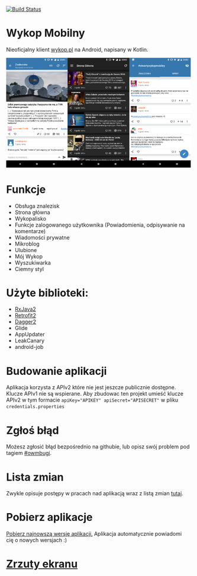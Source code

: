 [![Build Status](https://travis-ci.org/feelfreelinux/WykopMobilny.svg?branch=master)](https://travis-ci.org/feelfreelinux/WykopMobilny)
# Wykop Mobilny
Nieoficjalny klient [wykop.pl](https://wykop.pl) na Android, napisany w Kotlin.

<img src="screenshots/link_details_light.png" height="33%" width="33%"><img src="screenshots/mainpage_dark.png" height="33%" width="33%"><img src="screenshots/tag_light.png" height="33%" width="33%">
# Funkcje
- Obsługa znalezisk
- Strona główna
- Wykopalisko
- Funkcje zalogowanego użytkownika (Powiadomienia, odpisywanie na komentarze)
- Wiadomości prywatne
- Mikroblog
- Ulubione
- Mój Wykop
- Wyszukiwarka 
- Ciemny styl
# Użyte biblioteki:
- [RxJava2](https://github.com/ReactiveX/RxJava)
- [Retrofit2](https://github.com/square/retrofit)
- [Dagger2](https://github.com/google/dagger)
- Glide
- AppUpdater
- LeakCanary
- android-job
# Budowanie aplikacji
Aplikacja korzysta z APIv2 które nie jest jeszcze publicznie dostępne. Klucze APIv1 nie są wspierane. Aby zbudowac ten projekt umieść klucze APIv2 w tym formacie `apiKey="APIKEY" apiSecret="APISECRET"` w pliku `credentials.properties`
# Zgłoś błąd
Możesz zgłosić błąd bezpośrednio na githubie, lub opisz swój problem pod tagiem [#owmbugi](https://wykop.pl/tag/owmbugi).

# Lista zmian
Zwykle opisuje postępy w pracach nad aplikacją wraz z listą zmian [tutaj](https://wykop.pl/tag/otwartywykopmobilny).
# Pobierz aplikacje
[Pobierz najnowszą wersję aplikacji.](https://github.com/feelfreelinux/WykopMobilny/releases/latest) Aplikacja automatycznie powiadomi cię o nowych wersjach :)
# [Zrzuty ekranu](https://github.com/feelfreelinux/WykopMobilny/tree/master/screenshots)